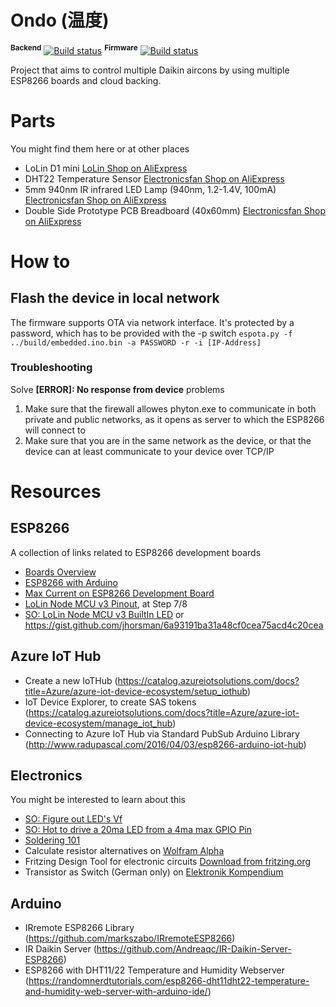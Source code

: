 # Ondo (温度)
<sup>**Backend**</sup> [![Build status](https://dev.azure.com/ondo-ea/Ondo/_apis/build/status/Cloud)](https://dev.azure.com/ondo-ea/Ondo/_build/latest?definitionId=2)
<sup>**Firmware**</sup> [![Build status](https://dev.azure.com/ondo-ea/Ondo/_apis/build/status/Firmware)](https://dev.azure.com/ondo-ea/Ondo/_build/latest?definitionId=3)

Project that aims to control multiple Daikin aircons by using multiple ESP8266 boards and cloud backing.


# Parts
You might find them here or at other places
* LoLin D1 mini [LoLin Shop on AliExpress](https://www.aliexpress.com/item/D1-mini-Mini-NodeMcu-4M-bytes-Lua-WIFI-Internet-of-Things-development-board-based-ESP8266/32529101036.html) 
* DHT22 Temperature Sensor [Electronicsfan Shop on AliExpress](https://www.aliexpress.com/item/DHT22-AM2302-Digital-Temperature-and-Humidity-Sensor-Replace-SHT11-SHT15/2033122954.html?spm=a2g0s.9042311.0.0.71404c4daJ73kf)
* 5mm 940nm IR infrared LED Lamp (940nm, 1.2-1.4V, 100mA) [Electronicsfan Shop on AliExpress](https://www.aliexpress.com/item/50Pcs-5mm-940nm-IR-infrared-LED-Lamp/32224584146.html?spm=a2g0s.9042311.0.0.71404c4daJ73kf)
* Double Side Prototype PCB Breadboard (40x60mm) [Electronicsfan  Shop on AliExpress](https://www.aliexpress.com/item/10PCS-Double-Side-Prototype-PCB-Bread-board-Tinned-Universal-4x6-cm-40x60-mm-FR4/32230580075.html?spm=a2g0s.9042311.0.0.71404c4daJ73kf)


# How to

## Flash the device in local network
The firmware supports OTA via network interface. It's protected by a password, which has to be provided with the -p switch
`espota.py -f ../build/embedded.ino.bin -a PASSWORD -r -i [IP-Address]` 

### Troubleshooting
Solve **[ERROR]: No response from device** problems
1. Make sure that the firewall allowes phyton.exe to communicate in both private and public networks, as it opens as server to which the ESP8266 will connect to
2. Make sure that you are in the same network as the device, or that the device can at least communicate to your device over TCP/IP

# Resources

## ESP8266
A collection of links related to ESP8266 development boards
* [Boards Overview](https://frightanic.com/iot/comparison-of-esp8266-nodemcu-development-boards/)
* [ESP8266 with Arduino](https://randomnerdtutorials.com/how-to-install-esp8266-board-arduino-ide/)
* [Max Current on ESP8266 Development Board](https://www.esp8266.com/viewtopic.php?f=6&t=9815)
* [LoLin Node MCU v3 Pinout](https://www.instructables.com/id/NodeMCU-ESP8266-Details-and-Pinout/), at Step 7/8
* [SO: LoLin Node MCU v3 BuiltIn LED](https://arduino.stackexchange.com/questions/38477/does-the-node-mcu-v3-lolin-not-have-a-builtin-led) or https://gist.github.com/jhorsman/6a93191ba31a48cf0cea75acd4c20cea

## Azure IoT Hub
* Create a new IoTHub (https://catalog.azureiotsolutions.com/docs?title=Azure/azure-iot-device-ecosystem/setup_iothub)
* IoT Device Explorer, to create SAS tokens (https://catalog.azureiotsolutions.com/docs?title=Azure/azure-iot-device-ecosystem/manage_iot_hub)
* Connecting to Azure IoT Hub via Standard PubSub Arduino Library (http://www.radupascal.com/2016/04/03/esp8266-arduino-iot-hub) 

## Electronics
You might be interested to learn about this
* [SO: Figure out LED's Vf](https://electronics.stackexchange.com/questions/173468/easy-way-to-figure-out-a-leds-vf-in-order-to-pick-an-appropriate-resistor)
* [SO: Hot to drive a 20ma LED from a 4ma max GPIO Pin](https://electronics.stackexchange.com/questions/60865/how-to-drive-a-20ma-led-from-a-4ma-max-gpio-pin)
* [Soldering 101](https://www.instructables.com/id/Soldering-101-for-the-Beginner/)
* Calculate resistor alternatives on [Wolfram Alpha](https://www.instructables.com/id/Soldering-101-for-the-Beginner/)
* Fritzing Design Tool for electronic circuits [Download from fritzing.org](http://fritzing.org/home/)
* Transistor as Switch (German only) on [Elektronik Kompendium](https://www.elektronik-kompendium.de/sites/slt/0208031.htm)
## Arduino
* IRremote ESP8266 Library (https://github.com/markszabo/IRremoteESP8266)
* IR Daikin Server (https://github.com/Andreaqc/IR-Daikin-Server-ESP8266)
* ESP8266 with DHT11/22 Temperature and Humidity Webserver (https://randomnerdtutorials.com/esp8266-dht11dht22-temperature-and-humidity-web-server-with-arduino-ide/)
